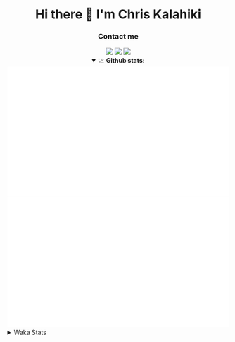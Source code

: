 <div align="center">
 <h1>Hi there 👋 I'm Chris Kalahiki</h1>
 <h3>Contact me</h3>
 <a href="mailto:chris.kalahiki@gmail.com"><img src="https://img.shields.io/badge/gmail-%23D14836.svg?&style=for-the-badge&logo=gmail&logoColor=white"/></a>
 <a href="https://twitter.com/ChrisKalahiki"><img src="https://img.shields.io/badge/twitter-%231DA1F2.svg?&style=for-the-badge&logo=twitter&logoColor=white"/></a>
 <a href="https://www.linkedin.com/in/ChrisKalahiki"><img src="https://img.shields.io/badge/linkedin-%230077B5.svg?&style=for-the-badge&logo=linkedin&logoColor=white"/></a>
<details open>
  <summary>📈 <b>Github stats:</b></summary>
  <img src="https://github.com/ChrisKalahiki/github-stats/blob/master/generated/overview.svg"/>
  <img src="https://github.com/ChrisKalahiki/github-stats/blob/master/generated/languages.svg"/>
</details>
</div>

<details>
  <summary>Waka Stats</summary>
<!--START_SECTION:waka-->
**🐱 My GitHub Data** 

> 🏆 191 Contributions in the Year 2022
 > 
> 📦 6.1 MB Used in GitHub's Storage 
 > 
> 💼 Opted to Hire
 > 
> 📜 31 Public Repositories 
 > 
> 🔑 23 Private Repositories  
 > 
**I'm an Early 🐤** 

```text
🌞 Morning    82 commits     ███░░░░░░░░░░░░░░░░░░░░░░   14.7% 
🌆 Daytime    201 commits    █████████░░░░░░░░░░░░░░░░   36.02% 
🌃 Evening    205 commits    █████████░░░░░░░░░░░░░░░░   36.74% 
🌙 Night      70 commits     ███░░░░░░░░░░░░░░░░░░░░░░   12.54%

```
📅 **I'm Most Productive on Wednesday** 

```text
Monday       79 commits     ███░░░░░░░░░░░░░░░░░░░░░░   14.16% 
Tuesday      63 commits     ██░░░░░░░░░░░░░░░░░░░░░░░   11.29% 
Wednesday    115 commits    █████░░░░░░░░░░░░░░░░░░░░   20.61% 
Thursday     87 commits     ████░░░░░░░░░░░░░░░░░░░░░   15.59% 
Friday       75 commits     ███░░░░░░░░░░░░░░░░░░░░░░   13.44% 
Saturday     26 commits     █░░░░░░░░░░░░░░░░░░░░░░░░   4.66% 
Sunday       113 commits    █████░░░░░░░░░░░░░░░░░░░░   20.25%

```


📊 **This Week I Spent My Time On** 

```text
⌚︎ Time Zone: America/New_York

💬 Programming Languages: 
Python                   3 hrs 12 mins       ██████████████████████░░░   88.19% 
Markdown                 24 mins             ██░░░░░░░░░░░░░░░░░░░░░░░   11.42% 
Other                    0 secs              ░░░░░░░░░░░░░░░░░░░░░░░░░   0.24% 
HTML                     0 secs              ░░░░░░░░░░░░░░░░░░░░░░░░░   0.14% 
Text                     0 secs              ░░░░░░░░░░░░░░░░░░░░░░░░░   0.01%

🔥 Editors: 
VS Code                  3 hrs 38 mins       █████████████████████████   100.0%

🐱‍💻 Projects: 
cpsc8430                 1 hr 44 mins        ████████████░░░░░░░░░░░░░   47.89% 
python-algorithms        1 hr 17 mins        ████████░░░░░░░░░░░░░░░░░   35.44% 
clemson-breast-cancer    24 mins             ██░░░░░░░░░░░░░░░░░░░░░░░   11.39% 
clemson-2021f-cpsc-6300  11 mins             █░░░░░░░░░░░░░░░░░░░░░░░░   5.28%

💻 Operating System: 
Windows                  3 hrs 38 mins       █████████████████████████   100.0%

```

**I Mostly Code in Python** 

```text
Python                   14 repos            ██████░░░░░░░░░░░░░░░░░░░   27.45% 
Jupyter Notebook         12 repos            ██████░░░░░░░░░░░░░░░░░░░   23.53% 
C#                       10 repos            █████░░░░░░░░░░░░░░░░░░░░   19.61% 
JavaScript               4 repos             ██░░░░░░░░░░░░░░░░░░░░░░░   7.84% 
HTML                     2 repos             █░░░░░░░░░░░░░░░░░░░░░░░░   3.92%

```


**Timeline**

![Chart not found](https://raw.githubusercontent.com/ChrisKalahiki/ChrisKalahiki/main/charts/bar_graph.png) 


 Last Updated on 18/02/2022 18:45:31 UTC
<!--END_SECTION:waka-->
</details>

